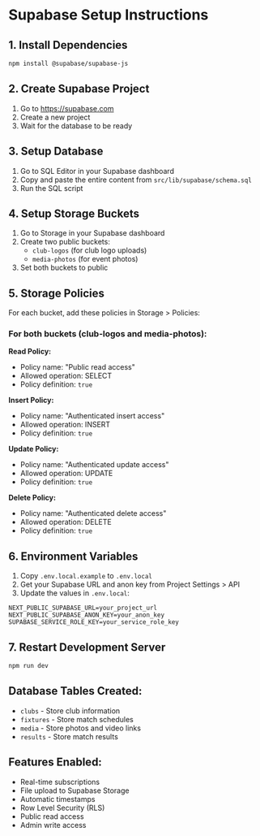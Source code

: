 # Supabase Setup Instructions

## 1. Install Dependencies
```bash
npm install @supabase/supabase-js
```

## 2. Create Supabase Project
1. Go to https://supabase.com
2. Create a new project
3. Wait for the database to be ready

## 3. Setup Database
1. Go to SQL Editor in your Supabase dashboard
2. Copy and paste the entire content from `src/lib/supabase/schema.sql`
3. Run the SQL script

## 4. Setup Storage Buckets
1. Go to Storage in your Supabase dashboard
2. Create two public buckets:
   - `club-logos` (for club logo uploads)
   - `media-photos` (for event photos)
3. Set both buckets to public

## 5. Storage Policies
For each bucket, add these policies in Storage > Policies:

### For both buckets (club-logos and media-photos):

**Read Policy:**
- Policy name: "Public read access"
- Allowed operation: SELECT
- Policy definition: `true`

**Insert Policy:**
- Policy name: "Authenticated insert access"
- Allowed operation: INSERT
- Policy definition: `true`

**Update Policy:**
- Policy name: "Authenticated update access"
- Allowed operation: UPDATE
- Policy definition: `true`

**Delete Policy:**
- Policy name: "Authenticated delete access"
- Allowed operation: DELETE
- Policy definition: `true`

## 6. Environment Variables
1. Copy `.env.local.example` to `.env.local`
2. Get your Supabase URL and anon key from Project Settings > API
3. Update the values in `.env.local`:

```env
NEXT_PUBLIC_SUPABASE_URL=your_project_url
NEXT_PUBLIC_SUPABASE_ANON_KEY=your_anon_key
SUPABASE_SERVICE_ROLE_KEY=your_service_role_key
```

## 7. Restart Development Server
```bash
npm run dev
```

## Database Tables Created:
- `clubs` - Store club information
- `fixtures` - Store match schedules
- `media` - Store photos and video links
- `results` - Store match results

## Features Enabled:
- Real-time subscriptions
- File upload to Supabase Storage
- Automatic timestamps
- Row Level Security (RLS)
- Public read access
- Admin write access

